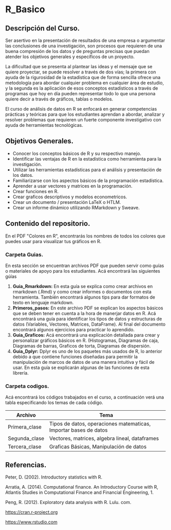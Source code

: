 # R_Basico


## Descripción del Curso.

Ser asertivo en la presentación de resultados de una empresa o argumentar las conclusiones de una investigación,  son procesos que requieren de una buena compresión de los datos y de preguntas precisas que puedan atender los objetivos generales y específicos de un proyecto.

La dificultad que se presenta al plantear las ideas y el mensaje que se quiere proyectar, se puede resolver a través de dos vías; la primera con ayuda de la rigurosidad de la estadística que de forma sencilla ofrece una metodología para abordar cualquier problema en cualquier área de estudio, y la segunda es la aplicación de esos conceptos estadísticos a través de programas que hoy en día pueden representar todo lo que una persona quiere decir a través de gráficos, tablas o modelos.

El curso de análisis de datos en R se enfocará en generar competencias prácticas y teóricas para que los estudiantes aprendan a abordar, analizar y resolver problemas que requieren un fuerte componente investigativo con ayuda de herramientas tecnológicas.



## Objetivos Generales.

* Conocer los conceptos básicos de R y su respectivo manejo.
* Identificar las ventajas de R en la estadística como herramienta para la investigación.
* Utilizar  las  herramientas  estadísticas  para  el  análisis  y  presentación  de  los  datos.
* Familiarizarse con los aspectos básicos de la programación estadística.
* Aprender a usar vectores y matrices en la programación.
* Crear funciones en R.
* Crear graficos descriptivos y modelos econometricos.
* Crear un documento / presentación LaTeX o HTLM.
* Crear un informe dinámico utilizando RMarkdown y Sweave. 

## Contenido del repositorio.

En el PDF "Colores en R", encontrarás los nombres de todos los colores que puedes usar para visualizar tus gráficos en R.

### Carpeta Guias.

En esta sección se encuentran archivos PDF que pueden servir como guías o materiales de apoyo para los estudiantes.
Acá encontrará las siguientes gúías

1. **Guia_Rmarkdown:** En esta guía se explica como crear archivos en rmarkdown (.Rmd) y como crear informes o documentos con esta herramienta. También encontrará algunos tips para dar formatos de texto en lenguaje markdown.
2. **Primeros_pasos:** En este archivo PDF se explican los aspectos básicos que se deben tener en cuenta a la hora de manerjar datos en R. Acá encontrará una guía para identificar los tipos de datos y estructuras de datos (Variables, Vectores, Matrices, DataFrame). Al final del documento encontrará algunos ejercicios para practicar lo aprendido.
3. **Guia_Graficos:** Acá encontrará una explicación detallada para crear y personalizar gráficos básicos en R. (Histogramas, Diagramas de caja, Diagramas de barras, Graficos de torta, Diagramas de dispersión.
4. **Guia_Dplyr:** Dplyr es uno de los paquetes más usados de R, lo anterior debido a que contiene funciones diseñadas para permitir la manipulación de marcos de datos de una manera intuitiva y fácil de usar. En esta guía se explicarán algunas de las funciones de esta librería.

### Carpeta codigos.

Acá encontrará los códigos trabajados en el curso, a continuación verá una tabla especificando los temas de cada código.

| Archivo | Tema |
| --- | --- |
| Primera_clase| Tipos de datos, operaciones matematicas, Importar bases de datos|
| Segunda_clase| Vectores, matrices, algebra lineal, dataframes  |
| Tercera_clase| Graficas Básicas, Manipulación de datos|



## Referencias.

Peter, D. (2002). Introductory statistics with R.

Arratia, A. (2014). Computational finance. An Introductory Course with R, Atlantis Studies in Computational Finance and Financial Engineering, 1.

Peng, R. (2012). Exploratory data analysis with R. Lulu. com.

https://cran.r-project.org

https://www.rstudio.com
